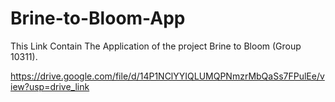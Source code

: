 # Brine-to-Bloom-App

This Link Contain The Application of the project Brine to Bloom (Group 10311).

https://drive.google.com/file/d/14P1NClYYIQLUMQPNmzrMbQaSs7FPulEe/view?usp=drive_link

